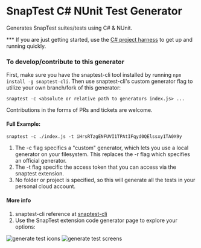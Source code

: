 # SnapTest C# NUnit Test Generator

Generates SnapTest suites/tests using C# & NUnit.

*** If you are just getting started, use the [C# project harness](https://github.com/snaptest-io/csharpnunit-harness) to get up and running quickly. 

### To develop/contribute to this generator

First, make sure you have the snaptest-cli tool installed by running `npm install -g snaptest-cli`.
Then use snaptest-cli's custom generator flag to utilize your own branch/fork of this generator:

`snaptest -c <absolute or relative path to generators index.js> ...`

Contributions in the forms of PRs and tickets are welcome.

#### Full Example:

`snaptest -c ./index.js -t iHrsRTzgENFUVI1TPAtIFqyd0QElssxy1TA0X9y`

1. The -c flag specifics a "custom" generator, which lets you use a local generator on your filesystem.  This replaces the -r flag which specifies an official generator.  
1. The -t flag specific the access token that you can access via the snaptest extension.
1. No folder or project is specified, so this will generate all the tests in your personal cloud account.   
 
#### More info

1. snaptest-cli reference at [snaptest-cli](https://www.npmjs.com/package/snaptest-cli)
1. Use the SnapTest extension code generator page to explore your options:

![generate test icons](https://res.cloudinary.com/snaptest/image/upload/v1535423298/READMEs/Screen_Shot_2018-08-27_at_2.53.42_PM.png)
![generate test screens](https://res.cloudinary.com/snaptest/image/upload/v1535423299/READMEs/Screen_Shot_2018-08-27_at_2.55.40_PM.png)

 